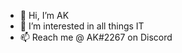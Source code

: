 - 👋 Hi, I’m AK
- 👀 I’m interested in all things IT
- 📫 Reach me @ AK#2267 on Discord

<!---
AKmgl/AKmgl is a ✨ special ✨ repository because its `README.md` (this file) appears on your GitHub profile.
You can click the Preview link to take a look at your changes.
--->
